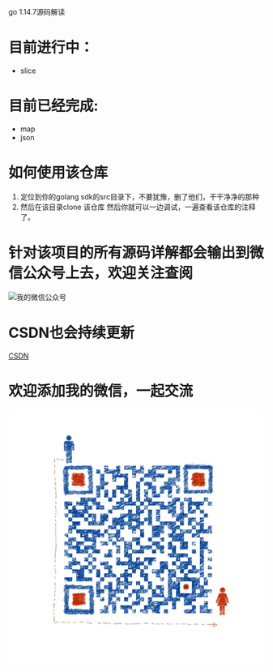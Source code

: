 go 1.14.7源码解读
# 目前进行中：
- slice
# 目前已经完成:
- map
- json
# 如何使用该仓库
1. 定位到你的golang sdk的src目录下，不要犹豫，删了他们，干干净净的那种
2. 然后在该目录clone 该仓库
然后你就可以一边调试，一遍查看该仓库的注释了。
# 针对该项目的所有源码详解都会输出到微信公众号上去，欢迎关注查阅
![我的微信公众号](https://img-blog.csdnimg.cn/20201125161339283.png?x-oss-process=image/watermark,type_ZmFuZ3poZW5naGVpdGk,shadow_10,text_aHR0cHM6Ly9ibG9nLmNzZG4ubmV0L3UwMTA5MjczNDA=,size_16,color_FFFFFF,t_70#pic_center)
# CSDN也会持续更新
[CSDN](https://blog.csdn.net/u010927340)
# 欢迎添加我的微信，一起交流
![我的微信](./my_wecht.jpeg)

